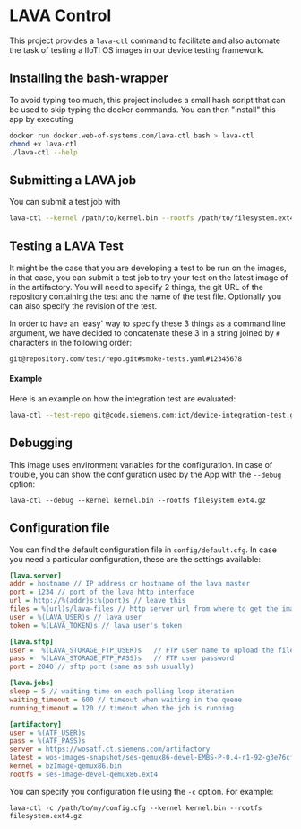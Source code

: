 # LAVA Control

This project provides a `lava-ctl` command to facilitate and also automate the 
task of testing a IIoTI OS images in our device testing framework.

## Installing the bash-wrapper

To avoid typing too much, this project includes a small hash script that can be 
used to skip typing the docker commands. You can then "install" this app by 
executing

```bash
docker run docker.web-of-systems.com/lava-ctl bash > lava-ctl
chmod +x lava-ctl
./lava-ctl --help
```

## Submitting a LAVA job

You can submit a test job with

```bash
lava-ctl --kernel /path/to/kernel.bin --rootfs /path/to/filesystem.ext4.gz
```

## Testing a LAVA Test

It might be the case that you are developing a test to be run on the images, in 
that case, you can submit a test job to try your test on the latest image of 
in the artifactory. You will need to specify 2 things, the git URL of the 
repository containing the test and the name of the test file. Optionally you 
can also specify the revision of the test.

In order to have an 'easy' way to specify these 3 things as a command line
argument, we have decided to concatenate these 3 in a string joined by `#`
characters in the following order:

```
git@repository.com/test/repo.git#smoke-tests.yaml#12345678
```

#### Example

Here is an example on how the integration test are evaluated:

```bash
lava-ctl --test-repo git@code.siemens.com:iot/device-integration-test.git#agents-integration.yaml#a3e2b765
```

## Debugging

This image uses environment variables for the configuration. In case of 
trouble, you can show the configuration used by the App with the 
`--debug` option:

```
lava-ctl --debug --kernel kernel.bin --rootfs filesystem.ext4.gz
```

## Configuration file

You can find the default configuration file in `config/default.cfg`. In 
case you need a particular configuration, these are the settings available:

```ini
[lava.server]
addr = hostname // IP address or hostname of the lava master
port = 1234 // port of the lava http interface
url = http://%(addr)s:%(port)s // leave this
files = %(url)s/lava-files // http server url from where to get the images
user = %(LAVA_USER)s // lava user
token = %(LAVA_TOKEN)s // lava user's token

[lava.sftp]
user =  %(LAVA_STORAGE_FTP_USER)s   // FTP user name to upload the files
pass =  %(LAVA_STORAGE_FTP_PASS)s   // FTP user password
port = 2040 // sftp port (same as ssh usually)

[lava.jobs]
sleep = 5 // waiting time on each polling loop iteration
waiting_timeout = 600 // timeout when waiting in the queue
running_timeout = 120 // timeout when the job is running

[artifactory]
user = %(ATF_USER)s
pass = %(ATF_PASS)s
server = https://wosatf.ct.siemens.com/artifactory
latest = wos-images-snapshot/ses-qemux86-devel-EMBS-P-0.4-r1-92-g3e76cfc
kernel = bzImage-qemux86.bin
rootfs = ses-image-devel-qemux86.ext4
```

You can specify you configuration file using the `-c` option. For example:

```
lava-ctl -c /path/to/my/config.cfg --kernel kernel.bin --rootfs filesystem.ext4.gz
```
